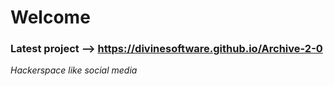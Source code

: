 # Welcome

### Latest project --> https://divinesoftware.github.io/Archive-2-0
<i>Hackerspace like social media</i>
